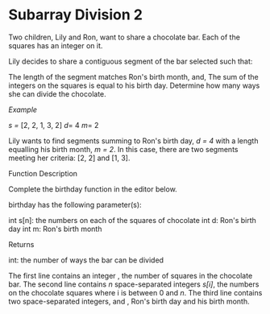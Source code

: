 # Subarray Division 2

Two children, Lily and Ron, want to share a chocolate bar. Each of the squares has an integer on it.

Lily decides to share a contiguous segment of the bar selected such that:

The length of the segment matches Ron's birth month, and,
The sum of the integers on the squares is equal to his birth day.
Determine how many ways she can divide the chocolate.

*Example*

<em>s = </em>[2, 2, 1, 3, 2]
<em>d</em>= 4
<em>m</em>= 2

Lily wants to find segments summing to Ron's birth day, <em>d = 4</em> with a length equalling his birth month, <em>m = 2</em>. In this case, there are two segments meeting her criteria: [2, 2] and [1, 3].

Function Description

Complete the birthday function in the editor below.

birthday has the following parameter(s):

int s[n]: the numbers on each of the squares of chocolate
int d: Ron's birth day
int m: Ron's birth month

Returns

int: the number of ways the bar can be divided

The first line contains an integer , the number of squares in the chocolate bar.
The second line contains <em>n</em> space-separated integers <em>s[i]</em>, the numbers on the chocolate squares where i is between 0 and <em>n</em>.
The third line contains two space-separated integers,  and , Ron's birth day and his birth month.